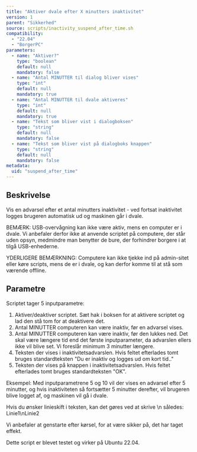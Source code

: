```yaml
---
title: "Aktiver dvale efter X minutters inaktivitet"
version: 1
parent: "Sikkerhed"
source: scripts/inactivity_suspend_after_time.sh
compatibility:
  - "22.04"
  - "BorgerPC"
parameters:
  - name: "Aktiver?"
    type: "boolean"
    default: null
    mandatory: false
  - name: "Antal MINUTTER til dialog bliver vises"
    type: "int"
    default: null
    mandatory: true
  - name: "Antal MINUTTER til dvale aktiveres"
    type: "int"
    default: null
    mandatory: true
  - name: "Tekst som bliver vist i dialogboksen"
    type: "string"
    default: null
    mandatory: false
  - name: "Tekst som bliver vist på dialogboks knappen"
    type: "string"
    default: null
    mandatory: false
metadata:
  uid: "suspend_after_time"
---
```


## Beskrivelse

Vis en advarsel efter et antal minutters inaktivitet - ved fortsat inaktivitet logges brugeren automatisk ud og maskinen går i dvale.

BEMÆRK: USB-overvågning kan ikke være aktiv, mens en computer er i dvale. Vi anbefaler derfor ikke at anvende scriptet på computere, der står uden opsyn, medmindre man benytter de bure, der forhindrer borgere i at tilgå USB-enhederne.

YDERLIGERE BEMÆRKNING: Computere kan ikke tjekke ind på admin-sitet eller køre scripts, mens de er i dvale, og kan derfor komme til at stå som værende offline.

## Parametre
Scriptet tager 5 inputparametre:
1. Aktiver/deaktiver scriptet. Sæt hak i boksen for at aktivere scriptet og lad den stå tom for at deaktivere det.
2. Antal MINUTTER computeren kan være inaktiv, før en advarsel vises.
3. Antal MINUTTER computeren kan være inaktiv, før den lukkes ned. 
    Det skal være længere tid end det første inputparameter, da advarslen ellers ikke vil blive set. Vi foreslår minimum 3 minutter længere.
4. Teksten der vises i inaktivitetsadvarslen.
    Hvis feltet efterlades tomt bruges standardteksten "Du er inaktiv og logges ud om kort tid.."
5. Teksten der vises på knappen i inaktivitetsadvarslen.
    Hvis feltet efterlades tomt bruges standardteksten "OK".

Eksempel:
Med inputparametrene 5 og 10 vil der vises en advarsel efter 5 minutter, og hvis inaktiviteten så fortsætter 5 minutter derefter, vil brugeren blive logget af, og maskinen vil gå i dvale.

Hvis du ønsker linieskift i teksten, kan det gøres ved at skrive \n således:
Linie1\nLinie2

Vi anbefaler at genstarte efter kørsel, for at være sikker på, det har taget effekt.

Dette script er blevet testet og virker på Ubuntu 22.04.